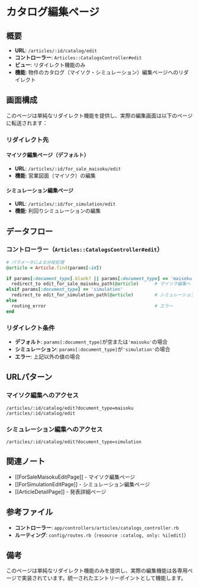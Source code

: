 # カタログ編集ページ

## 概要
- **URL**: `/articles/:id/catalog/edit`
- **コントローラー**: `Articles::CatalogsController#edit`
- **ビュー**: リダイレクト機能のみ
- **機能**: 物件のカタログ（マイソク・シミュレーション）編集ページへのリダイレクト

## 画面構成

このページは単純なリダイレクト機能を提供し、実際の編集画面は以下のページに転送されます：

### リダイレクト先
#### マイソク編集ページ（デフォルト）
- **URL**: `/articles/:id/for_sale_maisoku/edit`
- **機能**: 営業図面（マイソク）の編集

#### シミュレーション編集ページ
- **URL**: `/articles/:id/for_simulation/edit`
- **機能**: 利回りシミュレーションの編集

## データフロー

### コントローラー（`Articles::CatalogsController#edit`）
```ruby
# パラメータによる分岐処理
@article = Article.find(params[:id])

if params[:document_type].blank? || params[:document_type] == 'maisoku'
  redirect_to edit_for_sale_maisoku_path(@article)      # マイソク編集へ
elsif params[:document_type] == 'simulation'
  redirect_to edit_for_simulation_path(@article)        # シミュレーション編集へ
else
  routing_error                                         # エラー
end
```

### リダイレクト条件
- **デフォルト**: `params[:document_type]`が空または`'maisoku'`の場合
- **シミュレーション**: `params[:document_type]`が`'simulation'`の場合
- **エラー**: 上記以外の値の場合

## URLパターン

### マイソク編集へのアクセス
```
/articles/:id/catalog/edit?document_type=maisoku
/articles/:id/catalog/edit
```

### シミュレーション編集へのアクセス
```
/articles/:id/catalog/edit?document_type=simulation
```

## 関連ノート
- [[ForSaleMaisokuEditPage]] - マイソク編集ページ
- [[ForSimulationEditPage]] - シミュレーション編集ページ
- [[ArticleDetailPage]] - 発表詳細ページ

## 参考ファイル
- **コントローラー**: `app/controllers/articles/catalogs_controller.rb`
- **ルーティング**: `config/routes.rb`（`resource :catalog, only: %i[edit]`）

## 備考
このページは単純なリダイレクト機能のみを提供し、実際の編集機能は各専用ページで実装されています。統一されたエントリーポイントとして機能します。 
